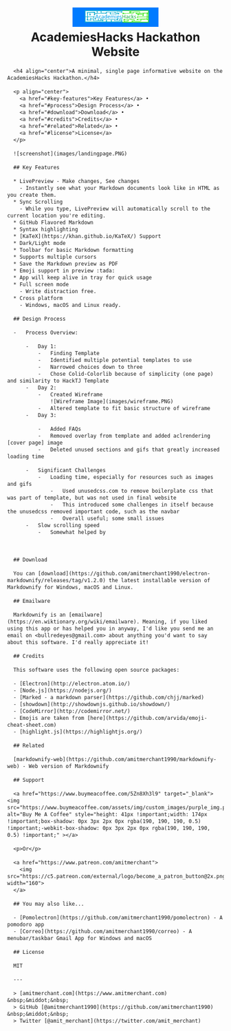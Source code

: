 <h1 align="center">
        <br>
        <a href="http://www.amitmerchant.com/electron-markdownify"><img src="images/hackslogo.PNG" alt="Academies Hacks Website Logo" width="200"></a>
        <br>
        AcademiesHacks Hackathon Website
        <br>
      </h1>

      <h4 align="center">A minimal, single page informative website on the AcademiesHacks Hackathon.</h4>

      <p align="center">
        <a href="#key-features">Key Features</a> •
        <a href="#process">Design Process</a> •
        <a href="#download">Download</a> •
        <a href="#credits">Credits</a> •
        <a href="#related">Related</a> •
        <a href="#license">License</a>
      </p>

      ![screenshot](images/landingpage.PNG)

      ## Key Features

      * LivePreview - Make changes, See changes
        - Instantly see what your Markdown documents look like in HTML as you create them.
      * Sync Scrolling
        - While you type, LivePreview will automatically scroll to the current location you're editing.
      * GitHub Flavored Markdown  
      * Syntax highlighting
      * [KaTeX](https://khan.github.io/KaTeX/) Support
      * Dark/Light mode
      * Toolbar for basic Markdown formatting
      * Supports multiple cursors
      * Save the Markdown preview as PDF
      * Emoji support in preview :tada:
      * App will keep alive in tray for quick usage
      * Full screen mode
        - Write distraction free.
      * Cross platform
        - Windows, macOS and Linux ready.

      ## Design Process

      -   Process Overview:

          -   Day 1:
              -   Finding Template
              -   Identified multiple potential templates to use
              -   Narrowed choices down to three
              -   Chose Colid-Colorlib because of simplicity (one page) and similarity to HackTJ Template
          -   Day 2:
              -   Created Wireframe
                  ![Wireframe Image](images/wireframe.PNG)
              -   Altered template to fit basic structure of wireframe
          -   Day 3:

              -   Added FAQs
              -   Removed overlay from template and added aclrendering [cover page] image
              -   Deleted unused sections and gifs that greatly increased loading time

          -   Significant Challenges
              -   Loading time, especially for resources such as images and gifs
                  -   Used unusedcss.com to remove boilerplate css that was part of template, but was not used in final website
                  -   This introduced some challenges in itself because the unusedcss removed important code, such as the navbar
                  -   Overall useful; some small issues
          -   Slow scrolling speed
              -   Somewhat helped by



      ## Download

      You can [download](https://github.com/amitmerchant1990/electron-markdownify/releases/tag/v1.2.0) the latest installable version of Markdownify for Windows, macOS and Linux.

      ## Emailware

      Markdownify is an [emailware](https://en.wiktionary.org/wiki/emailware). Meaning, if you liked using this app or has helped you in anyway, I'd like you send me an email on <bullredeyes@gmail.com> about anything you'd want to say about this software. I'd really appreciate it!

      ## Credits

      This software uses the following open source packages:

      - [Electron](http://electron.atom.io/)
      - [Node.js](https://nodejs.org/)
      - [Marked - a markdown parser](https://github.com/chjj/marked)
      - [showdown](http://showdownjs.github.io/showdown/)
      - [CodeMirror](http://codemirror.net/)
      - Emojis are taken from [here](https://github.com/arvida/emoji-cheat-sheet.com)
      - [highlight.js](https://highlightjs.org/)

      ## Related

      [markdownify-web](https://github.com/amitmerchant1990/markdownify-web) - Web version of Markdownify

      ## Support

      <a href="https://www.buymeacoffee.com/5Zn8Xh3l9" target="_blank"><img src="https://www.buymeacoffee.com/assets/img/custom_images/purple_img.png" alt="Buy Me A Coffee" style="height: 41px !important;width: 174px !important;box-shadow: 0px 3px 2px 0px rgba(190, 190, 190, 0.5) !important;-webkit-box-shadow: 0px 3px 2px 0px rgba(190, 190, 190, 0.5) !important;" ></a>

      <p>Or</p>

      <a href="https://www.patreon.com/amitmerchant">
      	<img src="https://c5.patreon.com/external/logo/become_a_patron_button@2x.png" width="160">
      </a>

      ## You may also like...

      - [Pomolectron](https://github.com/amitmerchant1990/pomolectron) - A pomodoro app
      - [Correo](https://github.com/amitmerchant1990/correo) - A menubar/taskbar Gmail App for Windows and macOS

      ## License

      MIT

      ---

      > [amitmerchant.com](https://www.amitmerchant.com) &nbsp;&middot;&nbsp;
      > GitHub [@amitmerchant1990](https://github.com/amitmerchant1990) &nbsp;&middot;&nbsp;
      > Twitter [@amit_merchant](https://twitter.com/amit_merchant)
